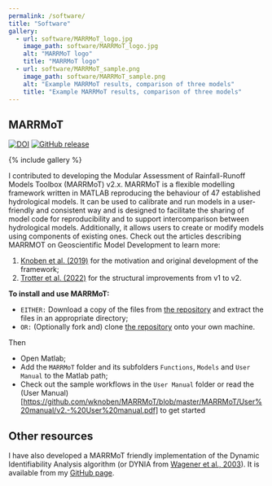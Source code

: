```yaml
---
permalink: /software/
title: "Software"
gallery:
  - url: software/MARRMoT_logo.jpg
    image_path: software/MARRMoT_logo.jpg
    alt: "MARRMoT logo"
    title: "MARRMoT logo"
  - url: software/MARRMoT_sample.png
    image_path: software/MARRMoT_sample.png
    alt: "Example MARRMoT results, comparison of three models"
    title: "Example MARRMoT results, comparison of three models"
---
```


## MARRMoT
[![DOI](https://zenodo.org/badge/DOI/10.5281/zenodo.6484372.svg)](https://doi.org/10.5281/zenodo.6484372)
[![GitHub release](https://img.shields.io/github/v/release/wknoben/MARRMoT?include_prereleases)](https://github.com/wknoben/MARRMoT/)

{% include gallery %}

I contributed to developing the Modular Assessment of Rainfall-Runoff Models Toolbox (MARRMoT) v2.x. MARRMoT is a flexible modelling framework written in MATLAB reproducing the behaviour of 47 established hydrological models. It can be used to calibrate and run models in a user-friendly and consistent way and is designed to facilitate the sharing of model code for reproducibility and to support intercomparison between hydrological models. Additionally, it allows users to create or modify models using components of existing ones.
Check out the articles describing MARRMOT on Geoscientific Model Development to learn more:
1. [Knoben et al. (2019)](https://doi.org/10.5194/gmd-12-2463-2019) for the motivation and original development of the framework;
2. [Trotter et al. (2022)](https://doi.org/10.5194/gmd-15-6359-2022) for the structural improvements from v1 to v2.

**To install and use MARRMoT:**
- `EITHER:` Download a copy of the files from [the repository](https://github.com/wknoben/MARRMoT/) and extract the files in an appropriate directory;
- `OR:` (Optionally fork and) clone [the repository](https://github.com/wknoben/MARRMoT/) onto your own machine.

Then
- Open Matlab;
- Add the `MARRMoT` folder  and its subfolders `Functions`, `Models` and `User Manual` to the Matlab path;
- Check out the sample workflows in the `User Manual` folder or read the (User Manual)[https://github.com/wknoben/MARRMoT/blob/master/MARRMoT/User%20manual/v2.-%20User%20manual.pdf] to get started

## Other resources
I have also developed a MARRMoT friendly implementation of the Dynamic Identifiability Analysis algorithm (or DYNIA from [Wagener et al., 2003]( https://doi.org/10.1002/hyp.1135)). It is available from my [GitHub page](https://github.com/ltrotter/DYNIA_MARRMoT).
